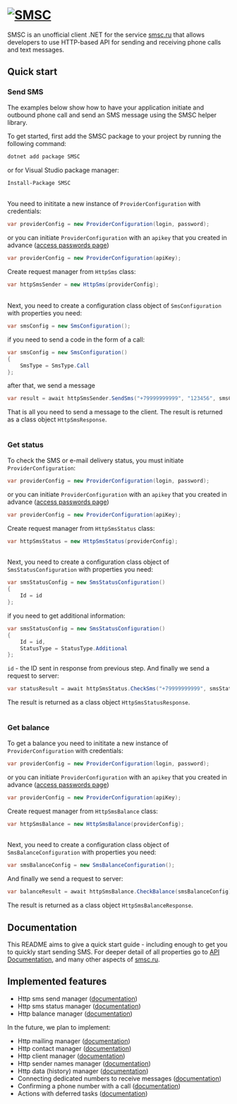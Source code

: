 # [![SMSC](https://raw.githubusercontent.com/t1moH1ch/SMSC/main/images/smsc_logo.png)](https://smsc.ru)

SMSC is an unofficial client .NET for the service [smsc.ru](https://smsc.ru) that allows developers to use HTTP-based API for sending and receiving phone calls and text messages.

## Quick start
### Send SMS
The examples below show how to have your application initiate and outbound phone call and send an SMS message using the SMSC helper library.

To get started, first add the SMSC package to your project by running the following command:

```sh
dotnet add package SMSC
```

or for Visual Studio package manager:

```sh
Install-Package SMSC
```
\
You need to inititate a new instance of `ProviderConfiguration` with credentials:

```csharp
var providerConfig = new ProviderConfiguration(login, password);
```

or you can initiate `ProviderConfiguration` with an `apikey` that you created in advance ([access passwords page](https://smsc.ru/passwords/))

```csharp
var providerConfig = new ProviderConfiguration(apiKey);
```

Create request manager from `HttpSms` class:

```csharp
var httpSmsSender = new HttpSms(providerConfig);
```
\
Next, you need to create a configuration class object of `SmsConfiguration` with properties you need:

```csharp
var smsConfig = new SmsConfiguration();
```

if you need to send a code in the form of a call:

```csharp
var smsConfig = new SmsConfiguration()
{
    SmsType = SmsType.Call
};
```

after that, we send a message

```csharp
var result = await httpSmsSender.SendSms("+79999999999", "123456", smsConfig);
```

That is all you need to send a message to the client. The result is returned as a class object `HttpSmsResponse`.

#
### Get status

To check the SMS or e-mail delivery status, you must initiate `ProviderConfiguration`:

```csharp
var providerConfig = new ProviderConfiguration(login, password);
```

or you can initiate `ProviderConfiguration` with an `apikey` that you created in advance ([access passwords page](https://smsc.ru/passwords/))

```csharp
var providerConfig = new ProviderConfiguration(apiKey);
```

Create request manager from `HttpSmsStatus` class:

```csharp
var httpSmsStatus = new HttpSmsStatus(providerConfig);
```
\
Next, you need to create a configuration class object of `SmsStatusConfiguration` with properties you need:

```csharp
var smsStatusConfig = new SmsStatusConfiguration()
{
    Id = id
};
```

if you need to get additional information:

```csharp
var smsStatusConfig = new SmsStatusConfiguration()
{
    Id = id,
    StatusType = StatusType.Additional
};
```

`id` - the ID sent in response from previous step. And finally we send a request to server:

```csharp
var statusResult = await httpSmsStatus.CheckSms("+79999999999", smsStatusConfig);
```
The result is returned as a class object `HttpSmsStatusResponse`.

#
### Get balance

To get a balance you need to inititate a new instance of `ProviderConfiguration` with credentials:

```csharp
var providerConfig = new ProviderConfiguration(login, password);
```

or you can initiate `ProviderConfiguration` with an `apikey` that you created in advance ([access passwords page](https://smsc.ru/passwords/))

```csharp
var providerConfig = new ProviderConfiguration(apiKey);
```

Create request manager from `HttpSmsBalance` class:

```csharp
var httpSmsBalance = new HttpSmsBalance(providerConfig);
```
\
Next, you need to create a configuration class object of `SmsBalanceConfiguration` with properties you need:

```csharp
var smsBalanceConfig = new SmsBalanceConfiguration();
```

And finally we send a request to server:

```csharp
var balanceResult = await httpSmsBalance.CheckBalance(smsBalanceConfig);
```

The result is returned as a class object `HttpSmsBalanceResponse`.

## Documentation

This README aims to give a quick start guide - including enough to get you to quickly start sending SMS. For deeper detail of all properties go to [API Documentation](https://smsc.ru/api/#menu), and many other aspects of [smsc.ru](https://smsc.ru).

## Implemented features
- Http sms send manager ([documentation](https://smsc.ru/api/http/send/#menu))
- Http sms status manager ([documentation](https://smsc.ru/api/http/status_messages/#menu))
- Http balance manager ([documentation](https://smsc.ru/api/http/balance/#menu))

In the future, we plan to implement:
- Http mailing manager ([documentation](https://smsc.ru/api/http/jobs/#menu))
- Http contact manager ([documentation](https://smsc.ru/api/http/contact/#menu))
- Http client manager ([documentation](https://smsc.ru/api/http/users/#menu))
- Http sender names manager ([documentation](https://smsc.ru/api/http/senders/#menu))
- Http data (history) manager ([documentation](https://smsc.ru/api/http/get_data/#menu)) 
- Connecting dedicated numbers to receive messages ([documentation](https://smsc.ru/api/http/miscellaneous/receive/#menu))
- Confirming a phone number with a call ([documentation](https://smsc.ru/api/http/miscellaneous/waitcall/#menu))
- Actions with deferred tasks ([documentation](https://smsc.ru/api/http/miscellaneous/downloads/#menu))
